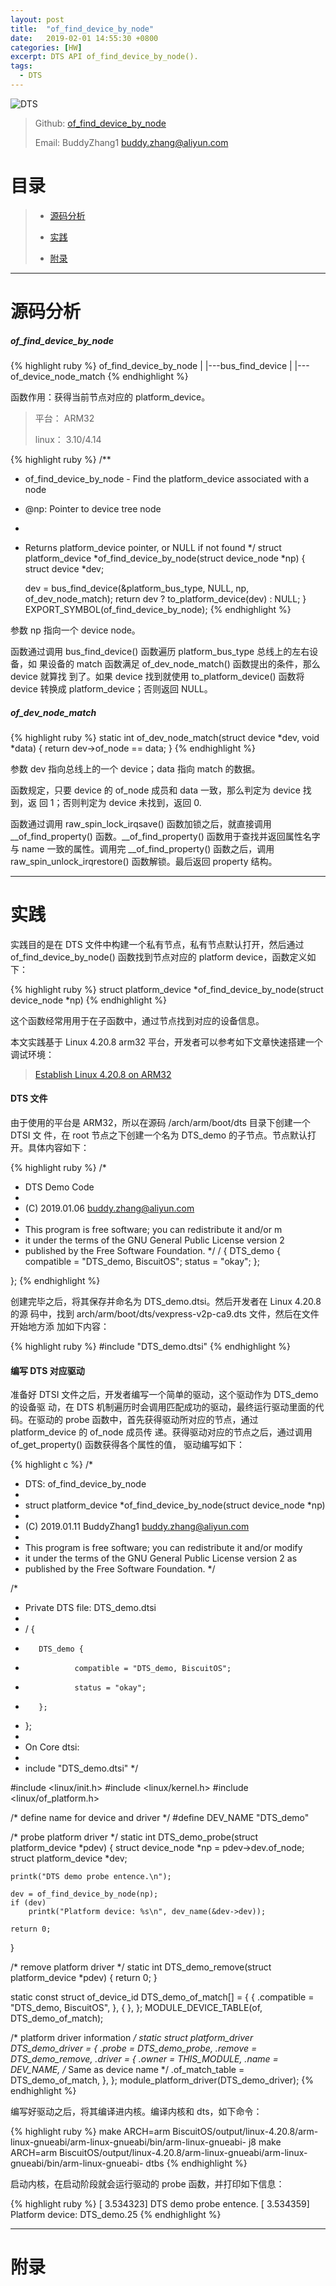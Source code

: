 ```yaml
---
layout: post
title:  "of_find_device_by_node"
date:   2019-02-01 14:55:30 +0800
categories: [HW]
excerpt: DTS API of_find_device_by_node().
tags:
  - DTS
---
```


![DTS](https://gitee.com/BiscuitOS_team/PictureSet/raw/Gitee/BiscuitOS/kernel/DEV000106.jpg)

> Github: [of_find_device_by_node](https://github.com/BiscuitOS/HardStack/tree/master/Device-Tree/kernel/API/of_find_device_by_node)
>
> Email: BuddyZhang1 <buddy.zhang@aliyun.com>

# 目录

> - [源码分析](#源码分析)
>
> - [实践](#实践)
>
> - [附录](#附录)

-----------------------------------

# <span id="源码分析">源码分析</span>

##### of_find_device_by_node

{% highlight ruby %}
of_find_device_by_node
|
|---bus_find_device
    |
    |---of_device_node_match
{% endhighlight %}

函数作用：获得当前节点对应的 platform_device。

> 平台： ARM32
>
> linux： 3.10/4.14

{% highlight ruby %}
/**
* of_find_device_by_node - Find the platform_device associated with a node
* @np: Pointer to device tree node
*
* Returns platform_device pointer, or NULL if not found
*/
struct platform_device *of_find_device_by_node(struct device_node *np)
{
    struct device *dev;

    dev = bus_find_device(&platform_bus_type, NULL, np, of_dev_node_match);
    return dev ? to_platform_device(dev) : NULL;
}
EXPORT_SYMBOL(of_find_device_by_node);
{% endhighlight %}

参数 np 指向一个 device node。

函数通过调用 bus_find_device() 函数遍历 platform_bus_type 总线上的左右设备，如
果设备的 match 函数满足 of_dev_node_match() 函数提出的条件，那么 device 就算找
到了。如果 device 找到就使用 to_platform_device() 函数将 device 转换成 
platform_device；否则返回 NULL。

##### of_dev_node_match

{% highlight ruby %}
static int of_dev_node_match(struct device *dev, void *data)
{
    return dev->of_node == data;
}
{% endhighlight %}

参数 dev 指向总线上的一个 device；data 指向 match 的数据。

函数规定，只要 device 的 of_node 成员和 data 一致，那么判定为 device 找到，返
回 1；否则判定为 device 未找到，返回 0.

函数通过调用 raw_spin_lock_irqsave() 函数加锁之后，就直接调用 
__of_find_property() 函数。__of_find_property() 函数用于查找并返回属性名字与 
name 一致的属性。调用完 __of_find_property() 函数之后，调用 
raw_spin_unlock_irqrestore() 函数解锁。最后返回 property 结构。

--------------------------------------------------

# <span id="实践">实践</span>

实践目的是在 DTS 文件中构建一个私有节点，私有节点默认打开，然后通过 
of_find_device_by_node() 函数找到节点对应的 platform device，函数定义如下：

{% highlight ruby %}
struct platform_device *of_find_device_by_node(struct device_node *np)
{% endhighlight %}

这个函数经常用用于在子函数中，通过节点找到对应的设备信息。

本文实践基于 Linux 4.20.8 arm32 平台，开发者可以参考如下文章快速搭建一个
调试环境：

> [Establish Linux 4.20.8 on ARM32](https://biscuitos.github.io/blog/Linux-4.20.8-arm32-Usermanual/)

#### DTS 文件

由于使用的平台是 ARM32，所以在源码 /arch/arm/boot/dts 目录下创建一个 DTSI 文
件，在 root 节点之下创建一个名为 DTS_demo 的子节点。节点默认打开。具体内容如下：

{% highlight ruby %}
/*
 * DTS Demo Code
 *
 * (C) 2019.01.06 <buddy.zhang@aliyun.com>
 *
 * This program is free software; you can redistribute it and/or m
 * it under the terms of the GNU General Public License version 2
 * published by the Free Software Foundation.
 */
/ {
        DTS_demo {
                compatible = "DTS_demo, BiscuitOS";
                status = "okay";
        };

};
{% endhighlight %}

创建完毕之后，将其保存并命名为 DTS_demo.dtsi。然后开发者在 Linux 4.20.8 的源
码中，找到 arch/arm/boot/dts/vexpress-v2p-ca9.dts 文件，然后在文件开始地方添
加如下内容：

{% highlight ruby %}
#include "DTS_demo.dtsi"
{% endhighlight %}

#### 编写 DTS 对应驱动

准备好 DTSI 文件之后，开发者编写一个简单的驱动，这个驱动作为 DTS_demo 的设备驱
动，在 DTS 机制遍历时会调用匹配成功的驱动，最终运行驱动里面的代码。在驱动的 
probe 函数中，首先获得驱动所对应的节点，通过 platform_device 的 of_node 成员传
递。获得驱动对应的节点之后，通过调用 of_get_property() 函数获得各个属性的值，
驱动编写如下：

{% highlight c %}
/*
 * DTS: of_find_device_by_node
 *
 * struct platform_device *of_find_device_by_node(struct device_node *np)
 *
 * (C) 2019.01.11 BuddyZhang1 <buddy.zhang@aliyun.com>
 *
 * This program is free software; you can redistribute it and/or modify
 * it under the terms of the GNU General Public License version 2 as
 * published by the Free Software Foundation.
 */

/*
 * Private DTS file: DTS_demo.dtsi
 *
 * / {
 *        DTS_demo {
 *                compatible = "DTS_demo, BiscuitOS";
 *                status = "okay";
 *        };
 * };
 *
 * On Core dtsi:
 *
 * include "DTS_demo.dtsi"
 */

#include <linux/init.h>
#include <linux/kernel.h>
#include <linux/of_platform.h>

/* define name for device and driver */
#define DEV_NAME "DTS_demo"

/* probe platform driver */
static int DTS_demo_probe(struct platform_device *pdev)
{
    struct device_node *np = pdev->dev.of_node;
    struct platform_device *dev;

    printk("DTS demo probe entence.\n");

    dev = of_find_device_by_node(np);
    if (dev)
        printk("Platform device: %s\n", dev_name(&dev->dev));
  
    return 0;
}

/* remove platform driver */
static int DTS_demo_remove(struct platform_device *pdev)
{
    return 0;
}

static const struct of_device_id DTS_demo_of_match[] = {
    { .compatible = "DTS_demo, BiscuitOS", },
    { },
};
MODULE_DEVICE_TABLE(of, DTS_demo_of_match);

/* platform driver information */
static struct platform_driver DTS_demo_driver = {
    .probe  = DTS_demo_probe,
    .remove = DTS_demo_remove,
    .driver = {
        .owner = THIS_MODULE,
        .name = DEV_NAME, /* Same as device name */
        .of_match_table = DTS_demo_of_match,
    },
};
module_platform_driver(DTS_demo_driver);
{% endhighlight %}

编写好驱动之后，将其编译进内核。编译内核和 dts，如下命令：

{% highlight ruby %}
make ARCH=arm BiscuitOS/output/linux-4.20.8/arm-linux-gnueabi/arm-linux-gnueabi/bin/arm-linux-gnueabi- j8
make ARCH=arm BiscuitOS/output/linux-4.20.8/arm-linux-gnueabi/arm-linux-gnueabi/bin/arm-linux-gnueabi- dtbs
{% endhighlight %}

启动内核，在启动阶段就会运行驱动的 probe 函数，并打印如下信息：

{% highlight ruby %}
[    3.534323] DTS demo probe entence.
[    3.534359] Platform device: DTS_demo.25
{% endhighlight %}

---------------------------------------------

# <span id="附录">附录</span>


